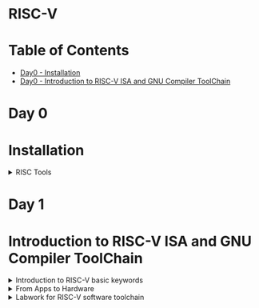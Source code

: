 # RISC-V
# Table of Contents
 - [Day0 - Installation](#Installation)<br>
 - [Day0 - Introduction to RISC-V ISA and GNU Compiler ToolChain](#Introduction-to-RISC-V-ISA-and-GNU-Compiler-ToolChain)<br>

 # Day 0

 # Installation
 <details>
   <summary>
     RISC Tools
   </summary>
   The following commands are used to install RISC tools:
   
```

sudo apt install libboost-all-dev
git clone https://github.com/kunalg123/riscv_workshop_collaterals.git
cd riscv_workshop_collaterals
chmod +x run.sh
./run.sh

```

After run type the following commands:

```

cd ~/riscv_toolchain/iverilog/
git checkout --track -b v10-branch origin/v10-branch
git pull 
chmod 777 autoconf.sh 
./autoconf.sh 
./configure 
make
sudo make install

```

Set Path variable in .bashrc using the following commands:

```

gedit .bashrc
export PATH="/home/iswarya/riscv_toolchain/riscv64-unknown-elf-gcc-8.3.0-2019.08.0-x86_64-linux-ubuntu14/bin:$PATH" #Type at last line # close the bashrc and type
source .bashrc

```
</details>

# Day 1

# Introduction to RISC-V ISA and GNU Compiler ToolChain

<details>
 <summary>
    Introduction to RISC-V basic keywords
 </summary>

**RISC-V**

 RISC-V (“risk-five”) is an instruction set architecture (ISA) rooted in reduced instruction set computer (RISC) principles. RISC-V is unique, even revolutionary, because it is a common, free, open-source ISA to which software can be ported, hardware can be developed, and processors can be built to support it.

**ISA**

An Instruction Set Architecture (ISA) is part of the abstract model of a computer that defines how the CPU is controlled by the software. The ISA acts as an interface between the hardware and the software, specifying both what the processor is capable of doing as well as how it gets done.The ISA provides the only way through which a user is able to interact with the hardware.

ISA also known as **Abstract Interface** and **Architecture of Computer**.

 
</details>

<details>
 <summary>
  From Apps to Hardware
 </summary>

 **Diagrammatic Representation**

![Diagrammatic Representation](https://github.com/IswaryaIlanchezhiyan/Iswarya-RISC-V/assets/140998760/04cf63c8-a085-45c8-9879-791dbaae9c32)

**System Software**

System Software is the interface between Hardware and User Applications.System Software includes
+ Operating Systems
+ Compiler
+ Assembler

**Operating Systems**

It converts apps into their respective assembly language program and then into binary code for the hardware to understand it.
It also 
+ handle IO operations
+ allocate memory
+ low level system functions

**Compiler**

It is a special program that translates a programming language's source code into Instruction sets(.exe file).

Instruction sets depends on the hardware that we are going to use.

**Assembler**

It converts Instruction sets into binary code(logic 1 & logic 0).

**Instruction Sets**

Initially, we get specifications from ISA and write a HDL (Hardware Description Language) code which get synthesized into a gate level design .Gate Level Design is then converted into respective layout(Hardware).

**Instruction Set Architecture** has
+ Pseudo Instructions
+ Base Integer Instructions(RV64I)
+ Multiply Extension(RV64M)
+ Single & Double precision floating point extension (RV64F & RV64D)
+ Application Binary Interface
+ Memory Allocation & Stack Pointer
</details>

<details>
 <summary>
  Labwork for RISC-V software toolchain
 </summary>

 Leafpad is a simple GTK+ based text editor with user interface similar to Notepad.
 
 Install Leafpad using the commands

 ```

sudo apt-get update
sudo apt-get -y install leafpad

```

**Write a C program which sum numbers from 1 to n:**

```
leafpad sum1ton.c

```

![Sum C program](https://github.com/IswaryaIlanchezhiyan/Iswarya-RISC-V/assets/140998760/6d1d01f9-97a5-499c-94c9-0e0a649ec8bb)

**Output**

![C program output](https://github.com/IswaryaIlanchezhiyan/Iswarya-RISC-V/assets/140998760/1308fb9e-56f8-48f9-a437-44b0b3b1d4ec)

**Compiling the Code and Deassemble using O1**

```

riscv64-unknown-elf-gcc -O1 -mabi=lp64 -march=rv64i -o Sum1ton.o Sum1ton.c
riscv64-unknown-elf-objdump -d Sum1ton.o | less

```

![Deassemble using O1](https://github.com/IswaryaIlanchezhiyan/Iswarya-RISC-V/assets/140998760/9095cca6-6531-4c52-868f-50ccd55fe776)

**Compiling the Code and Deassemble using Ofast**

```

riscv64-unknown-elf-gcc -Ofast -mabi=lp64 -march=rv64i -o Sum1ton.o Sum1ton.c
riscv64-unknown-elf-objdump -d Sum1ton.o | less

```

 ![Deassemble using Ofast](https://github.com/IswaryaIlanchezhiyan/Iswarya-RISC-V/assets/140998760/ba5824ea-e9b8-4430-801f-c5c43a54d3cd)


**:q** -> for quit

**Spike Simulation and Debug**

Use this command to print output on the terminal

```

spike pk Sum1ton.o

```

**Debugging**

```

spike -d pk Sum1ton.o

```

**(spike) until pc 0 100b0** -----> makes the program counter to run from 0 to 100b0(memory address) after that we run manually to debug it.

![debug](https://github.com/IswaryaIlanchezhiyan/Iswarya-RISC-V/assets/140998760/ba75d0ed-ef53-43f6-a792-8036559fe886)

**lui**

The load upper immediate instruction (lui) loads the highest 16 bits of a register with a constant, and clears the lowest 16 bits to 0s.

![liu](https://github.com/IswaryaIlanchezhiyan/Iswarya-RISC-V/assets/140998760/e473bb02-53b6-470f-93ed-29fee69853aa)

**addi**

The addi instruction performs an addition on both the source register's contents and the immediate data,
and stores the result in the destination register.

![addi](https://github.com/IswaryaIlanchezhiyan/Iswarya-RISC-V/assets/140998760/4953f1b3-8edb-4b3f-9a70-816e7b10b207)






</details>





